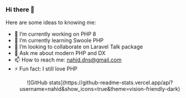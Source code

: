 ### Hi there 👋


Here are some ideas to knowing me:

- 🔭 I’m currently working on PHP 8
- 🌱 I’m currently learning Swoole PHP
- 👯 I’m looking to collaborate on Laravel Talk package
- 💬 Ask me about modern PHP and DX
- 📫 How to reach me: nahid.dns@gmail.com
- ⚡ Fun fact: I still love PHP


<p align="center">
![GitHub stats](https://github-readme-stats.vercel.app/api?username=nahid&show_icons=true&theme=vision-friendly-dark)
</p>

